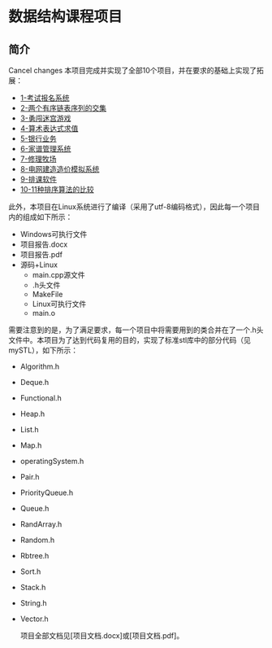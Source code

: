 

# 数据结构课程项目

## 简介

Cancel changes
​	本项目完成并实现了全部10个项目，并在要求的基础上实现了拓展：

-  [1-考试报名系统](1_1851055_汪明杰)
-  [2-两个有序链表序列的交集](2_1851055_汪明杰)
-  [3-勇闯迷宫游戏](3_1851055_汪明杰)
-  [4-算术表达式求值](4_1851055_汪明杰)
-  [5-银行业务](5_1851055_汪明杰)
-  [6-家谱管理系统](6_1851055_汪明杰)
-  [7-修理牧场](7_1851055_汪明杰)
-  [8-电网建造造价模拟系统](8_1851055_汪明杰)
-  [9-排课软件](9_1851055_汪明杰)
-  [10-11种排序算法的比较](10_1851055_汪明杰)



​    此外，本项目在Linux系统进行了编译（采用了utf-8编码格式），因此每一个项目内的组成如下所示：

- Windows可执行文件
- 项目报告.docx
- 项目报告.pdf
- 源码+Linux
  - main.cpp源文件
  - .h头文件
  - MakeFile
  - Linux可执行文件
  - main.o



​    需要注意到的是，为了满足要求，每一个项目中将需要用到的类合并在了一个.h头文件中。本项目为了达到代码复用的目的，实现了标准stl库中的部分代码（见mySTL），如下所示：

- Algorithm.h

- Deque.h

- Functional.h

- Heap.h

- List.h

- Map.h

- operatingSystem.h

- Pair.h

- PriorityQueue.h

- Queue.h

- RandArray.h

- Random.h

- Rbtree.h

- Sort.h

- Stack.h

- String.h

- Vector.h

  

  项目全部文档见[项目文档.docx]或[项目文档.pdf]。
